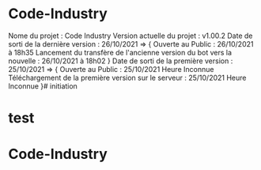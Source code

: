 # Code-Industry
Nome du projet : Code Industry
Version actuelle du projet : v1.00.2
Date de sorti de la dernière version : 26/10/2021 => {
    Ouverte au Public : 26/10/2021 à 18h35
    Lancement du transfère de l'ancienne version du bot vers la nouvelle : 26/10/2021 à 18h02
}
Date de sorti de la première version : 25/10/2021 => {
    Ouverte au Public : 25/10/2021 Heure Inconnue
    Téléchargement de la première version sur le serveur : 25/10/2021 Heure Inconnue
}# initiation
# test
# Code-Industry
